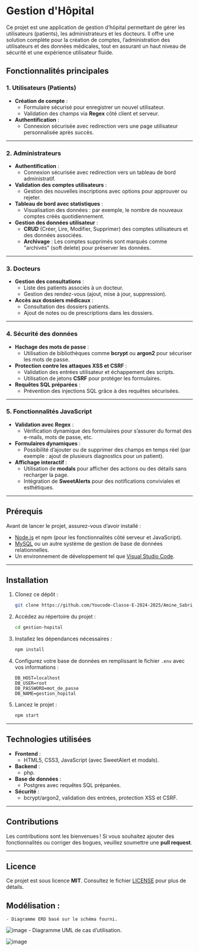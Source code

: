 # Gestion d'Hôpital

Ce projet est une application de gestion d’hôpital permettant de gérer les utilisateurs (patients), les administrateurs et les docteurs. Il offre une solution complète pour la création de comptes, l’administration des utilisateurs et des données médicales, tout en assurant un haut niveau de sécurité et une expérience utilisateur fluide.

## Fonctionnalités principales

### 1. **Utilisateurs (Patients)**
- **Création de compte** :
  - Formulaire sécurisé pour enregistrer un nouvel utilisateur.
  - Validation des champs via **Regex** côté client et serveur.
- **Authentification** :
  - Connexion sécurisée avec redirection vers une page utilisateur personnalisée après succès.

---

### 2. **Administrateurs**
- **Authentification** :
  - Connexion sécurisée avec redirection vers un tableau de bord administratif.
- **Validation des comptes utilisateurs** :
  - Gestion des nouvelles inscriptions avec options pour approuver ou rejeter.
- **Tableau de bord avec statistiques** :
  - Visualisation des données : par exemple, le nombre de nouveaux comptes créés quotidiennement.
- **Gestion des données utilisateur** :
  - **CRUD** (Créer, Lire, Modifier, Supprimer) des comptes utilisateurs et des données associées.
  - **Archivage** : Les comptes supprimés sont marqués comme "archivés" (soft delete) pour préserver les données.

---

### 3. **Docteurs**
- **Gestion des consultations** :
  - Liste des patients associés à un docteur.
  - Gestion des rendez-vous (ajout, mise à jour, suppression).
- **Accès aux dossiers médicaux** :
  - Consultation des dossiers patients.
  - Ajout de notes ou de prescriptions dans les dossiers.
  
---

### 4. **Sécurité des données**
- **Hachage des mots de passe** :
  - Utilisation de bibliothèques comme **bcrypt** ou **argon2** pour sécuriser les mots de passe.
- **Protection contre les attaques XSS et CSRF** :
  - Validation des entrées utilisateur et échappement des scripts.
  - Utilisation de jetons **CSRF** pour protéger les formulaires.
- **Requêtes SQL préparées** :
  - Prévention des injections SQL grâce à des requêtes sécurisées.

---

### 5. **Fonctionnalités JavaScript**
- **Validation avec Regex** :
  - Vérification dynamique des formulaires pour s’assurer du format des e-mails, mots de passe, etc.
- **Formulaires dynamiques** :
  - Possibilité d’ajouter ou de supprimer des champs en temps réel (par exemple : ajout de plusieurs diagnostics pour un patient).
- **Affichage interactif** :
  - Utilisation de **modals** pour afficher des actions ou des détails sans recharger la page.
  - Intégration de **SweetAlerts** pour des notifications conviviales et esthétiques.

---

## Prérequis

Avant de lancer le projet, assurez-vous d’avoir installé :
- [Node.js](https://nodejs.org/) et npm (pour les fonctionnalités côté serveur et JavaScript).
- [MySQL](https://www.mysql.com/) ou un autre système de gestion de base de données relationnelles.
- Un environnement de développement tel que [Visual Studio Code](https://code.visualstudio.com/).

---

## Installation

1. Clonez ce dépôt :  
   ```bash
   git clone https://github.com/Youcode-Classe-E-2024-2025/Amine_Sabri_Manager
   ```
2. Accédez au répertoire du projet :  
   ```bash
   cd gestion-hopital
   ```
3. Installez les dépendances nécessaires :  
   ```bash
   npm install
   ```
4. Configurez votre base de données en remplissant le fichier `.env` avec vos informations :
   ```env
   DB_HOST=localhost
   DB_USER=root
   DB_PASSWORD=mot_de_passe
   DB_NAME=gestion_hopital
   ```
5. Lancez le projet :  
   ```bash
   npm start
   ```

---

## Technologies utilisées

- **Frontend** :
  - HTML5, CSS3, JavaScript (avec SweetAlert et modals).
- **Backend** :
  - php.
- **Base de données** :
  - Postgres avec requêtes SQL préparées.
- **Sécurité** :
  - bcrypt/argon2, validation des entrées, protection XSS et CSRF.

---

## Contributions

Les contributions sont les bienvenues ! Si vous souhaitez ajouter des fonctionnalités ou corriger des bogues, veuillez soumettre une **pull request**.

---

## Licence

Ce projet est sous licence **MIT**. Consultez le fichier [LICENSE](LICENSE) pour plus de détails.

## Modélisation :
    - Diagramme ERD basé sur le schéma fourni.
![image](https://github.com/user-attachments/assets/a0b08203-ca98-4531-a719-0c9afebdfea4)
    - Diagramme UML de cas d’utilisation.

  ![image](https://github.com/user-attachments/assets/7533e854-fb47-4d90-b5b9-3d1140392c30)





    
